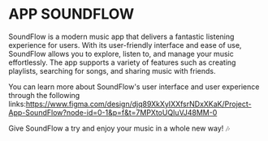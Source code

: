 # APP SOUNDFLOW

SoundFlow is a modern music app that delivers a fantastic listening experience for users. With its user-friendly interface and ease of use, SoundFlow allows you to explore, listen to, and manage your music effortlessly. The app supports a variety of features such as creating playlists, searching for songs, and sharing music with friends.

You can learn more about SoundFlow's user interface and user experience through the following links:https://www.figma.com/design/djq89XkXyIXXfsrNDxXKaK/Project-App-SoundFlow?node-id=0-1&p=f&t=7MPXtoUQIuVJ48MM-0

Give SoundFlow a try and enjoy your music in a whole new way! 🎶

